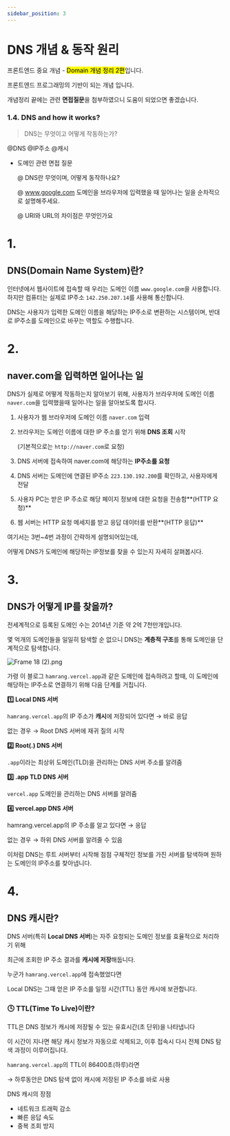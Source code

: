 ```yaml
---
sidebar_position: 3
---
```


# DNS 개념 & 동작 원리


프론트엔드 중요 개념 - <mark>Domain 개념 정리 2편</mark>입니다.

프론트엔드 프로그래밍의 기반이 되는 개념 입니다.

개념정리 끝에는 관련 **면접질문**을 첨부하였으니 도움이 되었으면 좋겠습니다.


### **1.4. DNS and how it works?**

> DNS는 무엇이고 어떻게 작동하는가?
> 

@DNS @IP주소 @캐시

- 도메인 관련 면접 질문
    
    @ DNS란 무엇이며, 어떻게 동작하나요?
    
    @ www.google.com 도메인을 브라우저에 입력했을 때 일어나는 일을 순차적으로 설명해주세요.
    
    @ URI와 URL의 차이점은 무엇인가요
    

# 1.

## DNS(Domain Name System)란?

인터넷에서 웹사이트에 접속할 때 우리는 도메인 이름 `www.google.com`을 사용합니다. 하지만 컴퓨터는 실제로 IP주소 `142.250.207.14`를 사용해 통신합니다.

DNS는 사용자가 입력한 도메인 이름을 해당하는 IP주소로 변환하는 시스템이며, 반대로 IP주소를 도메인으로 바꾸는 역할도 수행합니다.

# 2.

## naver.com을 입력하면 일어나는 일

DNS가 실제로 어떻게 작동하는지 알아보기 위해, 사용자가 브라우저에 도메인 이름 `naver.com`을 입력했을때 일어나는 일을 알아보도록 합시다.

1. 사용자가 웹 브라우저에 도메인 이름 `naver.com` 입력
2. 브라우저는 도메인 이름에 대한 IP 주소를 얻기 위해 **DNS 조회** 시작
    
    (기본적으로는 `http://naver.com`로 요청)
    
3. DNS 서버에 접속하여 naver.com에 해당하는 **IP주소를 요청** 
4. DNS 서버는 도메인에 연결된 IP주소 `223.130.192.200`를 확인하고, 사용자에게 전달
5. 사용자 PC는 받은 IP 주소로 해당 페이지 정보에 대한 요청을 전송함**(HTTP 요청)**
6. 웹 서버는 HTTP 요청 메세지를 받고 응답 데이터를 반환**(HTTP 응답)**

여기서는 3번~4번 과정이 간략하게 설명되어있는데,

어떻게 DNS가 도메인에 해당하는 IP정보를 찾을 수 있는지 자세히 살펴봅시다.

# 3.

## DNS가 어떻게 IP를 찾을까?

전세계적으로 등록된 도메인 수는 2014년 기준 약 2억 7천만개입니다.

몇 억개의 도메인들을 일일히 탐색할 순 없으니 DNS는 **계층적 구조**를 통해 도메인을 단계적으로 탐색합니다.

![Frame 18 (2).png](attachment:f88d72bb-52eb-4706-983c-af7bc9d702d3:Frame_18_(2).png)

가령 이 블로그 `hamrang.vercel.app`과 같은 도메인에 접속하려고 할때, 이 도메인에 해당하는 IP주소로 연결하기 위해 다음 단계를 거칩니다.

**1️⃣ Local DNS 서버**

`hamrang.vercel.app`의 IP 주소가 **캐시**에 저장되어 있다면 → 바로 응답

없는 경우 →  Root DNS 서버에 재귀 질의 시작

**2️⃣ Root(.) DNS 서버**

`.app`이라는 최상위 도메인(TLD)을 관리하는 DNS 서버 주소를 알려줌

**3️⃣ .app TLD DNS 서버**

`vercel.app` 도메인을 관리하는 DNS 서버를 알려줌

**4️⃣ vercel.app DNS 서버**

hamrang.vercel.app의 IP 주소를 알고 있다면 → 응답

없는 경우 → 하위 DNS 서버를 알려줄 수 있음

이처럼 DNS는 루트 서버부터 시작해 점점 구체적인 정보를 가진 서버를 탐색하며 원하는 도메인의 IP주소를 찾아냅니다.

# 4.

## DNS 캐시란?

DNS 서버(특히 **Local DNS 서버**)는 자주 요청되는 도메인 정보를 효율적으로 처리하기 위해

최근에 조회한 IP 주소 결과를 **캐시에 저장**해둡니다.

누군가 `hamrang.vercel.app`에 접속했었다면

Local DNS는 그때 얻은 IP 주소를 일정 시간(TTL) 동안 캐시에 보관합니다.

### **🕓** TTL(Time To Live)이란?

TTL은 DNS 정보가 캐시에 저장될 수 있는 유효시간(초 단위)을 나타냅니다

이 시간이 지나면 해당 캐시 정보가 자동으로 삭제되고, 이후 접속시 다시 전체 DNS 탐색 과정이 이루어집니다.

`hamrang.vercel.app`의 TTL이 86400초(하루)라면

→ 하루동안은 DNS 탐색 없이 캐시에 저장된 IP 주소를 바로 사용

DNS 캐시의 장점

- 네트워크 트래픽 감소
- 빠른 응답 속도
- 중복 조회 방지